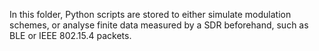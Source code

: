 In this folder, Python scripts are stored to either simulate modulation schemes, or analyse finite data measured by a SDR beforehand, such as BLE or IEEE 802.15.4 packets.
